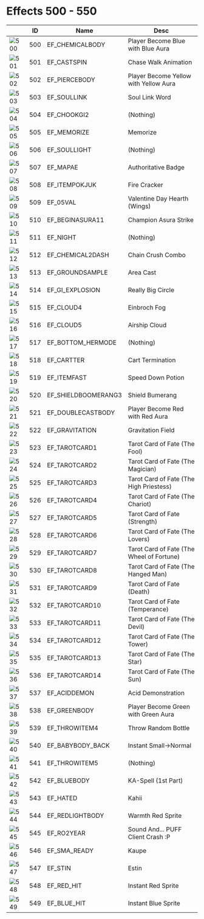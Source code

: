 # Effects 500 - 550

|    | ID | Name | Desc |
|----|----|------|------|
| ![500](500.gif) | 500 | EF_CHEMICALBODY | Player Become Blue with Blue Aura |
| ![501](501.gif) | 501 | EF_CASTSPIN | Chase Walk Animation |
| ![502](502.gif) | 502 | EF_PIERCEBODY | Player Become Yellow with Yellow Aura |
| ![503](503.gif) | 503 | EF_SOULLINK | Soul Link Word |
| ![504](504.gif) | 504 | EF_CHOOKGI2 | (Nothing) |
| ![505](505.gif) | 505 | EF_MEMORIZE | Memorize |
| ![506](506.gif) | 506 | EF_SOULLIGHT | (Nothing) |
| ![507](507.gif) | 507 | EF_MAPAE | Authoritative Badge |
| ![508](508.gif) | 508 | EF_ITEMPOKJUK | Fire Cracker |
| ![509](509.gif) | 509 | EF_05VAL | Valentine Day Hearth (Wings) |
| ![510](510.gif) | 510 | EF_BEGINASURA11 | Champion Asura Strike |
| ![511](511.gif) | 511 | EF_NIGHT | (Nothing) |
| ![512](512.gif) | 512 | EF_CHEMICAL2DASH | Chain Crush Combo |
| ![513](513.gif) | 513 | EF_GROUNDSAMPLE | Area Cast |
| ![514](514.gif) | 514 | EF_GI_EXPLOSION | Really Big Circle |
| ![515](515.gif) | 515 | EF_CLOUD4 | Einbroch Fog |
| ![516](516.gif) | 516 | EF_CLOUD5 | Airship Cloud |
| ![517](517.gif) | 517 | EF_BOTTOM_HERMODE | (Nothing) |
| ![518](518.gif) | 518 | EF_CARTTER | Cart Termination |
| ![519](519.gif) | 519 | EF_ITEMFAST | Speed Down Potion |
| ![520](520.gif) | 520 | EF_SHIELDBOOMERANG3 | Shield Bumerang |
| ![521](521.gif) | 521 | EF_DOUBLECASTBODY | Player Become Red with Red Aura |
| ![522](522.gif) | 522 | EF_GRAVITATION | Gravitation Field |
| ![523](523.gif) | 523 | EF_TAROTCARD1 | Tarot Card of Fate (The Fool) |
| ![524](524.gif) | 524 | EF_TAROTCARD2 | Tarot Card of Fate (The Magician) |
| ![525](525.gif) | 525 | EF_TAROTCARD3 | Tarot Card of Fate (The High Priestess) |
| ![526](526.gif) | 526 | EF_TAROTCARD4 | Tarot Card of Fate (The Chariot) |
| ![527](527.gif) | 527 | EF_TAROTCARD5 | Tarot Card of Fate (Strength) |
| ![528](528.gif) | 528 | EF_TAROTCARD6 | Tarot Card of Fate (The Lovers) |
| ![529](529.gif) | 529 | EF_TAROTCARD7 | Tarot Card of Fate (The Wheel of Fortune) |
| ![530](530.gif) | 530 | EF_TAROTCARD8 | Tarot Card of Fate (The Hanged Man) |
| ![531](531.gif) | 531 | EF_TAROTCARD9 | Tarot Card of Fate (Death) |
| ![532](532.gif) | 532 | EF_TAROTCARD10 | Tarot Card of Fate (Temperance) |
| ![533](533.gif) | 533 | EF_TAROTCARD11 | Tarot Card of Fate (The Devil) |
| ![534](534.gif) | 534 | EF_TAROTCARD12 | Tarot Card of Fate (The Tower) |
| ![535](535.gif) | 535 | EF_TAROTCARD13 | Tarot Card of Fate (The Star) |
| ![536](536.gif) | 536 | EF_TAROTCARD14 | Tarot Card of Fate (The Sun) |
| ![537](537.gif) | 537 | EF_ACIDDEMON | Acid Demonstration |
| ![538](538.gif) | 538 | EF_GREENBODY | Player Become Green with Green Aura |
| ![539](539.gif) | 539 | EF_THROWITEM4 | Throw Random Bottle |
| ![540](540.gif) | 540 | EF_BABYBODY_BACK | Instant Small->Normal |
| ![541](541.gif) | 541 | EF_THROWITEM5 | (Nothing) |
| ![542](542.gif) | 542 | EF_BLUEBODY | KA-Spell (1st Part) |
| ![543](543.gif) | 543 | EF_HATED | Kahii |
| ![544](544.gif) | 544 | EF_REDLIGHTBODY | Warmth Red Sprite |
| ![545](545.gif) | 545 | EF_RO2YEAR | Sound And... PUFF Client Crash :P |
| ![546](546.gif) | 546 | EF_SMA_READY | Kaupe |
| ![547](547.gif) | 547 | EF_STIN | Estin |
| ![548](548.gif) | 548 | EF_RED_HIT | Instant Red Sprite |
| ![549](549.gif) | 549 | EF_BLUE_HIT | Instant Blue Sprite |

